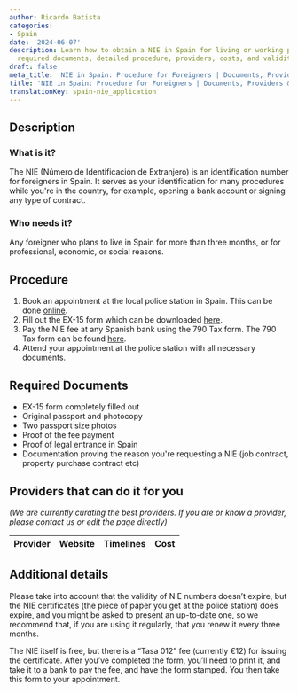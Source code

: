 ```yaml
---
author: Ricardo Batista
categories:
- Spain
date: '2024-06-07'
description: Learn how to obtain a NIE in Spain for living or working purposes, including
  required documents, detailed procedure, providers, costs, and validity information.
draft: false
meta_title: 'NIE in Spain: Procedure for Foreigners | Documents, Providers & Costs'
title: 'NIE in Spain: Procedure for Foreigners | Documents, Providers & Costs'
translationKey: spain-nie_application
---
```



## Description
### What is it?
The NIE (Número de Identificación de Extranjero) is an identification number for foreigners in Spain. It serves as your identification for many procedures while you're in the country, for example, opening a bank account or signing any type of contract.

### Who needs it?
Any foreigner who plans to live in Spain for more than three months, or for professional, economic, or social reasons.

## Procedure

1. Book an appointment at the local police station in Spain. This can be done [online](https://sede.administraciones.gob.es/icpplus/).
2. Fill out the EX-15 form which can be downloaded [here](https://sede.administraciones.gob.es/pagina/index/directorio/icpplus).
3. Pay the NIE fee at any Spanish bank using the 790 Tax form. The 790 Tax form can be found [here](https://sede.administraciones.gob.es/pagina/index/directorio/tasas1).
4. Attend your appointment at the police station with all necessary documents.

## Required Documents

- EX-15 form completely filled out
- Original passport and photocopy
- Two passport size photos
- Proof of the fee payment
- Proof of legal entrance in Spain
- Documentation proving the reason you're requesting a NIE (job contract, property purchase contract etc)

## Providers that can do it for you

_(We are currently curating the best providers. If you are or know a provider, please contact us or edit the page directly)_

| Provider        |     Website     |     Timelines    |       Cost      |
| --------------- | --------------- |  :-------------: | :-------------: |

## Additional details
Please take into account that the validity of NIE numbers doesn’t expire, but the NIE certificates (the piece of paper you get at the police station) does expire, and you might be asked to present an up-to-date one, so we recommend that, if you are using it regularly, that you renew it every three months.

The NIE itself is free, but there is a “Tasa 012” fee (currently €12) for issuing the certificate. After you’ve completed the form, you’ll need to print it, and take it to a bank to pay the fee, and have the form stamped. You then take this form to your appointment.